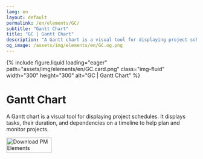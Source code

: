 ```yaml
---
lang: en
layout: default
permalink: /en/elements/GC/
subtitle: "Gantt Chart"
title: "GC | Gantt Chart"
description: "A Gantt chart is a visual tool for displaying project schedules. It displays tasks, their duration, and dependencies on a timeline to help plan and monitor projects."
og_image: /assets/img/elements/en/GC.og.png
---
```


{% include figure.liquid loading="eager" path="assets/img/elements/en/GC.card.png" class="img-fluid" width="300" height="300" alt="GC | Gantt Chart" %}

# Gantt Chart

A Gantt chart is a visual tool for displaying project schedules. It displays tasks, their duration, and dependencies on a timeline to help plan and monitor projects.

<a href="https://apps.apple.com/app/apple-store/id6738084498?pt=127441684&ct=website&mt=8">
  <img src="{{ "assets/img/en/appstore.png" | relative_url }}" width="120" height="40" alt="Download PM Elements">
</a>
